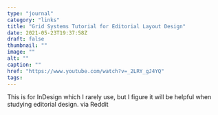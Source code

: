 ```yaml
---
type: "journal"
category: "links"
title: "Grid Systems Tutorial for Editorial Layout Design"
date: 2021-05-23T19:37:58Z
draft: false
thumbnail: ""
image: ""
alt: ""
caption: ""
href: "https://www.youtube.com/watch?v=_2LRY_gJ4YQ"
tags:
---
```


This is for InDesign which I rarely use, but I figure it will be helpful when studying editorial design. via Reddit
